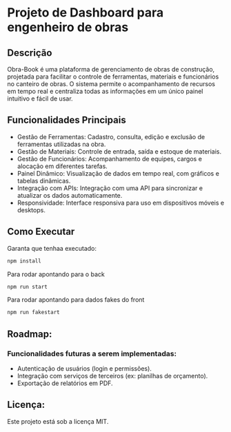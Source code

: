 # Projeto de Dashboard para engenheiro de obras

## Descrição

Obra-Book é uma plataforma de gerenciamento de obras de construção, projetada para facilitar o controle de ferramentas, materiais e funcionários no canteiro de obras. O sistema permite o acompanhamento de recursos em tempo real e centraliza todas as informações em um único painel intuitivo e fácil de usar.

## Funcionalidades Principais

- Gestão de Ferramentas: Cadastro, consulta, edição e exclusão de ferramentas utilizadas na obra.
- Gestão de Materiais: Controle de entrada, saída e estoque de materiais.
- Gestão de Funcionários: Acompanhamento de equipes, cargos e alocação em diferentes tarefas.
- Painel Dinâmico: Visualização de dados em tempo real, com gráficos e tabelas dinâmicas.
- Integração com APIs: Integração com uma API para sincronizar e atualizar os dados automaticamente.
- Responsividade: Interface responsiva para uso em dispositivos móveis e desktops.

## Como Executar

Garanta que tenhaa executado:
```bash
npm install
```

Para rodar apontando para o back
```bash
npm run start
```

Para rodar apontando para dados fakes do front
```bash
npm run fakestart
```

## Roadmap:
### Funcionalidades futuras a serem implementadas:

- Autenticação de usuários (login e permissões).
- Integração com serviços de terceiros (ex: planilhas de orçamento).
- Exportação de relatórios em PDF.

## Licença:
Este projeto está sob a licença MIT.
